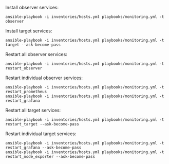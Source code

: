 Install observer services:
```
ansible-playbook -i inventories/hosts.yml playbooks/monitoring.yml -t observer
```

Install target services:
```
ansible-playbook -i inventories/hosts.yml playbooks/monitoring.yml -t target --ask-become-pass
```

Restart all observer services:
```
ansible-playbook -i inventories/hosts.yml playbooks/monitoring.yml -t restart_observer
```

Restart individual observer services:
```
ansible-playbook -i inventories/hosts.yml playbooks/monitoring.yml -t restart_prometheus
ansible-playbook -i inventories/hosts.yml playbooks/monitoring.yml -t restart_grafana
```

Restart all target services:
```
ansible-playbook -i inventories/hosts.yml playbooks/monitoring.yml -t restart_target --ask-become-pass
```

Restart individual target services:
```
ansible-playbook -i inventories/hosts.yml playbooks/monitoring.yml -t restart_grafana --ask-become-pass
ansible-playbook -i inventories/hosts.yml playbooks/monitoring.yml -t restart_node_exporter --ask-become-pass
```
